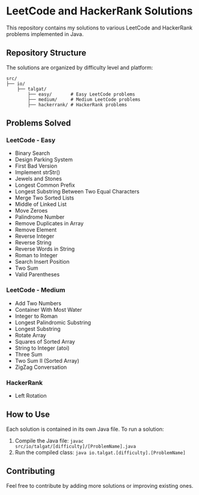 # LeetCode and HackerRank Solutions

This repository contains my solutions to various LeetCode and HackerRank problems implemented in Java.

## Repository Structure

The solutions are organized by difficulty level and platform:

```
src/
├── io/
    ├── talgat/
        ├── easy/       # Easy LeetCode problems
        ├── medium/     # Medium LeetCode problems
        ├── hackerrank/ # HackerRank problems
```

## Problems Solved

### LeetCode - Easy
- Binary Search
- Design Parking System
- First Bad Version
- Implement strStr()
- Jewels and Stones
- Longest Common Prefix
- Longest Substring Between Two Equal Characters
- Merge Two Sorted Lists
- Middle of Linked List
- Move Zeroes
- Palindrome Number
- Remove Duplicates in Array
- Remove Element
- Reverse Integer
- Reverse String
- Reverse Words in String
- Roman to Integer
- Search Insert Position
- Two Sum
- Valid Parentheses

### LeetCode - Medium
- Add Two Numbers
- Container With Most Water
- Integer to Roman
- Longest Palindromic Substring
- Longest Substring
- Rotate Array
- Squares of Sorted Array
- String to Integer (atoi)
- Three Sum
- Two Sum II (Sorted Array)
- ZigZag Conversation

### HackerRank
- Left Rotation

## How to Use

Each solution is contained in its own Java file. To run a solution:

1. Compile the Java file: `javac src/io/talgat/[difficulty]/[ProblemName].java`
2. Run the compiled class: `java io.talgat.[difficulty].[ProblemName]`

## Contributing

Feel free to contribute by adding more solutions or improving existing ones.